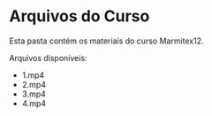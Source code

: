 # Arquivos do Curso

Esta pasta contém os materiais do curso Marmitex12.

Arquivos disponíveis:
- 1.mp4
- 2.mp4
- 3.mp4
- 4.mp4